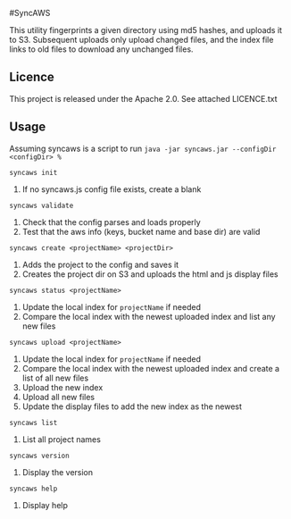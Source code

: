 #SyncAWS

This utility fingerprints a given directory using md5 hashes, and uploads it to S3.
Subsequent uploads only upload changed files, and the index file links to old files
to download any unchanged files.

## Licence
This project is released under the Apache 2.0. See attached LICENCE.txt

## Usage
Assuming syncaws is a script to run `java -jar syncaws.jar --configDir <configDir> %`

`syncaws init`

1. If no syncaws.js config file exists, create a blank

`syncaws validate`

1. Check that the config parses and loads properly
2. Test that the aws info (keys, bucket name and base dir) are valid 

`syncaws create <projectName> <projectDir>`

1. Adds the project to the config and saves it
2. Creates the project dir on S3 and uploads the html and js display files

`syncaws status <projectName>`

1. Update the local index for `projectName` if needed
2. Compare the local index with the newest uploaded index and list any new files

`syncaws upload <projectName>`

1. Update the local index for `projectName` if needed
2. Compare the local index with the newest uploaded index and create a list of all new files
3. Upload the new index
4. Upload all new files
5. Update the display files to add the new index as the newest

`syncaws list`

1. List all project names

`syncaws version`

1. Display the version

`syncaws help`

1. Display help